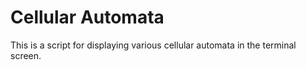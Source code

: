 # Cellular Automata
This is a script for displaying various cellular automata in the terminal screen.
